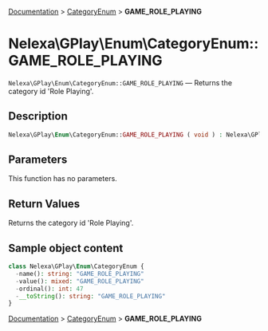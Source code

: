 [Documentation](../../README.md) > [CategoryEnum](README.md) > **GAME_ROLE_PLAYING**

# Nelexa\GPlay\Enum\CategoryEnum::GAME_ROLE_PLAYING
`Nelexa\GPlay\Enum\CategoryEnum::GAME_ROLE_PLAYING` — Returns the category id 'Role Playing'.

## Description
```php
Nelexa\GPlay\Enum\CategoryEnum::GAME_ROLE_PLAYING ( void ) : Nelexa\GPlay\Enum\CategoryEnum
```

## Parameters
This function has no parameters.

## Return Values
Returns the category id 'Role Playing'.

## Sample object content
```php
class Nelexa\GPlay\Enum\CategoryEnum {
  -name(): string: "GAME_ROLE_PLAYING"
  -value(): mixed: "GAME_ROLE_PLAYING"
  -ordinal(): int: 47
  -__toString(): string: "GAME_ROLE_PLAYING"
}
```

[Documentation](../../README.md) > [CategoryEnum](README.md) > **GAME_ROLE_PLAYING**

